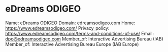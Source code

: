 
# eDreams ODIGEO

Name: eDreams ODIGEO
Domain: edreamsodigeo.com
Home: https://www.edreamsodigeo.com/
Privacy_policy: https://www.edreamsodigeo.com/terms-and-conditions-of-use/
Email: dpo@edreamsodigeo.com
Member_of: Interactive Advertising Bureau (IAB)
Member_of: Interactive Advertising Bureau Europe (IAB Europe)

